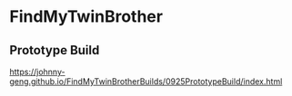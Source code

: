 # FindMyTwinBrother
 
## Prototype Build
https://johnny-geng.github.io/FindMyTwinBrotherBuilds/0925PrototypeBuild/index.html
